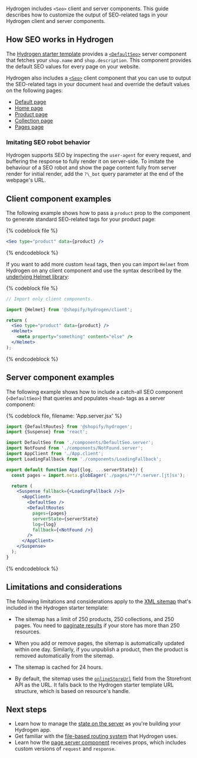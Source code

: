 Hydrogen includes `<Seo>` client and server components. This guide describes how to customize the output of SEO-related tags in your Hydrogen client and server components.

## How SEO works in Hydrogen

The [Hydrogen starter template](/custom-storefronts/hydrogen/getting-started) provides a [`<DefaultSeo>`](https://github.com/Shopify/hydrogen/blob/main/examples/template-hydrogen-default/src/components/DefaultSeo.server.jsx) server component that fetches your `shop.name` and `shop.description`. This component provides the default SEO values for every page on your website.

Hydrogen also includes a [`<Seo>`](/api/hydrogen/components/primitive/seo) client component that you can use to output the SEO-related tags in your document `head` and override the default values on the following pages:

- [Default page](https://github.com/Shopify/hydrogen/blob/main/examples/template-hydrogen-default/src/components/DefaultSeo.server.jsx)
- [Home page](https://github.com/Shopify/hydrogen/blob/main/examples/template-hydrogen-default/src/pages/index.server.jsx)
- [Product page](https://github.com/Shopify/hydrogen/blob/main/examples/template-hydrogen-default/src/pages/products/[handle].server.jsx)
- [Collection page](https://github.com/Shopify/hydrogen/blob/main/examples/template-hydrogen-default/src/pages/collections/[handle].server.jsx)
- [Pages page](https://github.com/Shopify/hydrogen/blob/main/examples/template-hydrogen-default/src/pages/pages/[handle].server.jsx)

### Imitating SEO robot behavior

Hydrogen supports SEO by inspecting the `user-agent` for every request, and buffering the response to fully render it on server-side. To imitate the behaviour of a SEO robot and show the page content fully from server render for initial render, add the `?\_bot` query parameter at the end of the webpage's URL.

## Client component examples

The following example shows how to pass a `product` prop to the component to generate standard SEO-related tags for your product page:

{% codeblock file %}

```jsx
<Seo type="product" data={product} />
```

{% endcodeblock %}

If you want to add more custom `head` tags, then you can import `Helmet` from Hydrogen on any client component and use the syntax described by the [underlying Helmet library](https://github.com/nfl/react-helmet):

{% codeblock file %}

```jsx
// Import only client components.

import {Helmet} from '@shopify/hydrogen/client';

return (
  <Seo type="product" data={product} />
  <Helmet>
    <meta property="something" content="else" />
  </Helmet>
);
```

{% endcodeblock %}

## Server component examples

The following example shows how to include a catch-all SEO component (`<DefaultSeo>`) that queries and populates `<head>` tags as a server component:

{% codeblock file, filename: 'App.server.jsx' %}

```jsx
import {DefaultRoutes} from '@shopify/hydrogen';
import {Suspense} from 'react';

import DefaultSeo from './components/DefaultSeo.server';
import NotFound from './components/NotFound.server';
import AppClient from './App.client';
import LoadingFallback from './components/LoadingFallback';

export default function App({log, ...serverState}) {
  const pages = import.meta.globEager('./pages/**/*.server.[jt]sx');

  return (
    <Suspense fallback={<LoadingFallback />}>
      <AppClient>
        <DefaultSeo />
        <DefaultRoutes
          pages={pages}
          serverState={serverState}
          log={log}
          fallback={<NotFound />}
        />
      </AppClient>
    </Suspense>
  );
}
```

{% endcodeblock %}

## Limitations and considerations

The following limitations and considerations apply to the [XML sitemap](https://github.com/Shopify/hydrogen/blob/main/examples/template-hydrogen-default/src/pages/sitemap.xml.server.jsx) that's included in the Hydrogen starter template:

- The sitemap has a limit of 250 products, 250 collections, and 250 pages. You need to [paginate results](/api/usage/pagination-graphql) if your store has more than 250 resources.

- When you add or remove pages, the sitemap is automatically updated within one day. Similarly, if you unpublish a product, then the product is removed automatically from the sitemap.

- The sitemap is cached for 24 hours.

- By default, the sitemap uses the [`onlineStoreUrl`](/api/storefront/2022-01/objects/Product) field from the Storefront API as the URL. It falls back to the Hydrogen starter template URL structure, which is based on resource's handle.

## Next steps

- Learn how to manage the [state on the server](/custom-storefronts/hydrogen/framework/server-state) as you're building your Hydrogen app.
- Get familiar with the [file-based routing system](/custom-storefronts/hydrogen/framework/routes) that Hydrogen uses.
- Learn how the [page server component](/custom-storefronts/hydrogen/framework/pages) receives props, which includes custom versions of `request` and `response`.
